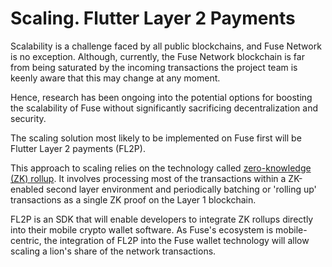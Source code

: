 # Scaling. Flutter Layer 2 Payments

Scalability is a challenge faced by all public blockchains, and Fuse Network is no exception. Although, currently, the Fuse Network blockchain is far from being saturated by the incoming transactions the project team is keenly aware that this may change at any moment. 

Hence, research has been ongoing into the potential options for boosting the scalability of Fuse without significantly sacrificing decentralization and security. 

The scaling solution most likely to be implemented on Fuse first will be Flutter Layer 2 payments (FL2P). 

This approach to scaling relies on the technology called [zero-knowledge (ZK) rollup](https://docs.ethhub.io/ethereum-roadmap/layer-2-scaling/zk-rollups/). It involves processing most of the transactions within a ZK-enabled second layer environment and periodically batching or 'rolling up' transactions as a single ZK proof on the Layer 1 blockchain.

FL2P is an SDK that will enable developers to integrate ZK rollups directly into their mobile crypto wallet software. As Fuse's ecosystem is mobile-centric, the integration of FL2P into the Fuse wallet technology will allow scaling a lion's share of the network transactions.  
